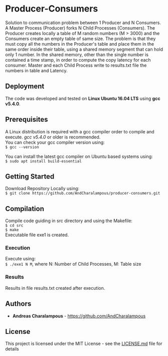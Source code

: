# Producer-Consumers

Solution to communication problem between 1 Producer and N Consumers.
A Master Process (Producer) forks N Child Processes (Consumers). The Producer creates locally a table of M random numbers (M > 3000) and the Consumers create an empty table of same size. The problem is that they must copy all the numbers in the Producer's table and place them in the same order inside their table, using a shared memory segment that can hold only 1 number. In the shared memory, other than the single number is contained a time stamp, in order to compute the copy latency for each consumer. Master and each Child Process write to results.txt file the numbers in table and Latency.

## Deployment

The code was developed and tested on **Linux Ubuntu 16.04 LTS** using **gcc v5.4.0**.

## Prerequisites

A Linux distribution is required with a gcc compiler order to compile and execute. _gcc v5.4.0_ or older is recommended.
<br />You can check your gcc compiler version using:
<br />``` $ gcc --version ```

You can install the latest gcc compiler on Ubuntu based systems using:
<br />``` $ sudo apt install build-essential ``` 

## Getting Started
Download Repository Locally using:
<br /> ```$ git clone https://github.com/AndCharalampous/producer-consumers.git ```

## Compilation
Compile code guiding in src directory and using the Makefile:
<br /> ```$ cd src```
<br /> ```$ make```
<br /> Executable file exe1 is created.

### Execution
Execute using:
<br /> ```$ ./exe1 N M```, where N: Number of Child Processes, M: Table size

### Results
Results in file results.txt created after execution.

## Authors

* **Andreas Charalampous** - https://github.com/AndCharalampous

## License

This project is licensed under the MIT License - see the [LICENSE.md](LICENSE.md) file for details
